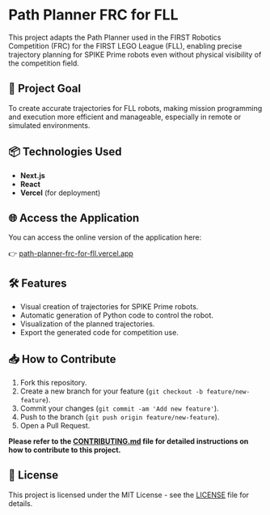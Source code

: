 # Path Planner FRC for FLL

This project adapts the Path Planner used in the FIRST Robotics Competition (FRC) for the FIRST LEGO League (FLL), enabling precise trajectory planning for SPIKE Prime robots even without physical visibility of the competition field.

## 🚀 Project Goal

To create accurate trajectories for FLL robots, making mission programming and execution more efficient and manageable, especially in remote or simulated environments.

## 📦 Technologies Used

- **Next.js**
- **React**
- **Vercel** (for deployment)

## 🌐 Access the Application

You can access the online version of the application here:

👉 [path-planner-frc-for-fll.vercel.app](https://path-planner-frc-for-fll.vercel.app)

## 🛠️ Features

- Visual creation of trajectories for SPIKE Prime robots.
- Automatic generation of Python code to control the robot.
- Visualization of the planned trajectories.
- Export the generated code for competition use.

## 📥 How to Contribute

1. Fork this repository.
2. Create a new branch for your feature (`git checkout -b feature/new-feature`).
3. Commit your changes (`git commit -am 'Add new feature'`).
4. Push to the branch (`git push origin feature/new-feature`).
5. Open a Pull Request.

**Please refer to the [CONTRIBUTING.md](CONTRIBUTING.md) file for detailed instructions on how to contribute to this project.**

## 📝 License

This project is licensed under the MIT License - see the [LICENSE](LICENSE) file for details.
